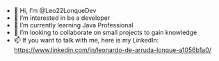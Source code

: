 - 👋 Hi, I’m @Leo22LonqueDev
- 👀 I’m interested in be a developer
- 🌱 I’m currently learning Java Professional
- 💞️ I’m looking to collaborate on small projects to gain knowledge
- 📫 If you want to talk with me, here is my LinkedIn: https://www.linkedin.com/in/leonardo-de-arruda-lonque-a1056b1a0/

<!---
Leo22LonqueDev/Leo22LonqueDev is a ✨ special ✨ repository because its `README.md` (this file) appears on your GitHub profile.
You can click the Preview link to take a look at your changes.
--->
